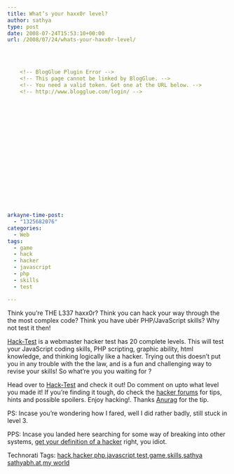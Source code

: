 ```yaml
---
title: What’s your haxx0r level?
author: sathya
type: post
date: 2008-07-24T15:53:10+00:00
url: /2008/07/24/whats-your-haxx0r-level/

    
    
    
    <!-- BlogGlue Plugin Error -->
    <!-- This page cannot be linked by BlogGlue. -->
    <!-- You need a valid token. Get one at the URL below. -->
    <!-- http://www.blogglue.com/login/ -->
    
    
    
    
    
    
    
    
    
    
    
    
    
    
    
    
    
    
arkayne-time-post:
  - "1325682076"
categories:
  - Web
tags:
  - game
  - hack
  - hacker
  - javascript
  - php
  - skills
  - test

---
```

</p> 

Think you’re THE L337 haxx0r? Think you can hack your way through the the most complex code? Think you have ubër PHP/JavaScript skills? Why not test it then! 

<a href="http://www.hack-test.com" target="_blank" rel="nofollow">Hack-Test</a> is a webmaster hacker test has 20 complete levels. This will test your JavaScript coding skills, PHP scripting, graphic ability, html knowledge, and thinking logically like a hacker. Trying out this doesn’t put you in any trouble with the the law, and is a fun and challenging way to revise your skills! So what’re you you waiting for ?

<!--more-->

Head over to <a href="http://www.hack-test.com" target="_blank" rel="nofollow">Hack-Test</a> and check it out! Do comment on upto what level you made it! If you’re finding it tough, do check the <a href="http://www.hackforums.net/forumdisplay.php?fid=16" target="_blank" rel="nofollow">hacker forums</a> for tips, hints and possible spoilers. Enjoy hacking!. Thanks <a href="http://techunknown.com/" target="_blank">Anurag</a> for the tip.

PS: Incase you’re wondering how I fared, well I did rather badly, still stuck in level 3.

PPS: Incase you landed here searching for some way of breaking into other systems, <a href="http://www.catb.org/~esr/faqs/hacker-howto.html" target="_blank" rel="nofollow">get your definition of a hacker</a> right, you idiot.</p> </p> 

<div class="wlWriterSmartContent" id="scid:0767317B-992E-4b12-91E0-4F059A8CECA8:c38b515b-1c33-4cb8-9bde-d54c3a729984" style="padding-right: 0px; display: inline; padding-left: 0px; float: none; padding-bottom: 0px; margin: 0px; padding-top: 0px">
  Technorati Tags: <a href="http://technorati.com/tags/hack" rel="tag">hack</a>,<a href="http://technorati.com/tags/hacker" rel="tag">hacker</a>,<a href="http://technorati.com/tags/php" rel="tag">php</a>,<a href="http://technorati.com/tags/javascript" rel="tag">javascript</a>,<a href="http://technorati.com/tags/test" rel="tag">test</a>,<a href="http://technorati.com/tags/game" rel="tag">game</a>,<a href="http://technorati.com/tags/skills" rel="tag">skills</a>,<a href="http://technorati.com/tags/sathya+sathyabh.at" rel="tag">sathya sathyabh.at</a>,<a href="http://technorati.com/tags/my+world" rel="tag">my world</a>
</div>

